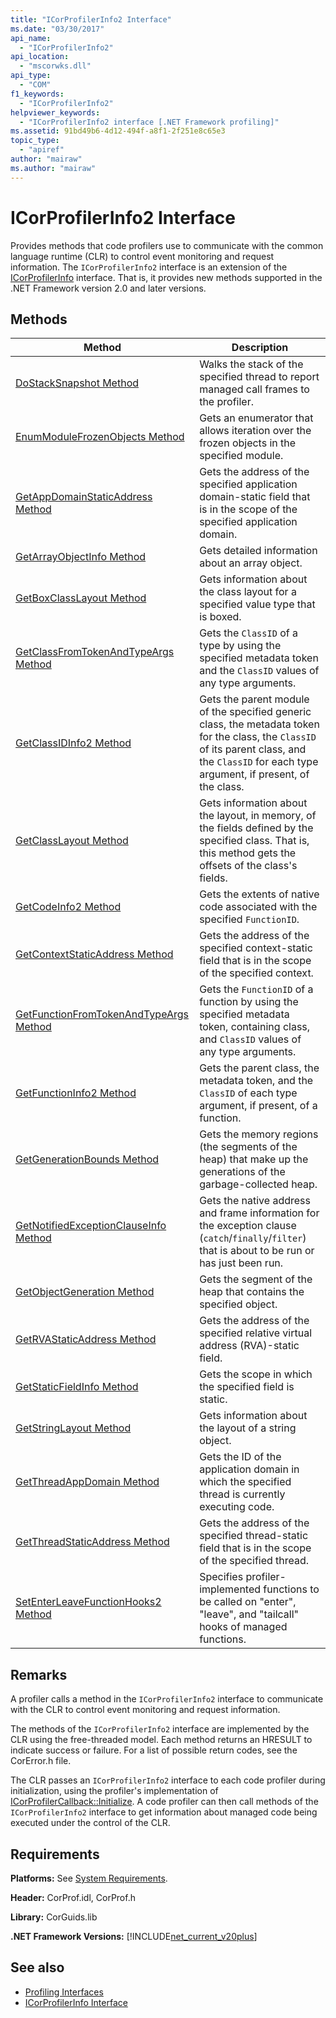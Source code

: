 ```yaml
---
title: "ICorProfilerInfo2 Interface"
ms.date: "03/30/2017"
api_name: 
  - "ICorProfilerInfo2"
api_location: 
  - "mscorwks.dll"
api_type: 
  - "COM"
f1_keywords: 
  - "ICorProfilerInfo2"
helpviewer_keywords: 
  - "ICorProfilerInfo2 interface [.NET Framework profiling]"
ms.assetid: 91bd49b6-4d12-494f-a8f1-2f251e8c65e3
topic_type: 
  - "apiref"
author: "mairaw"
ms.author: "mairaw"
---
```

# ICorProfilerInfo2 Interface
Provides methods that code profilers use to communicate with the common language runtime (CLR) to control event monitoring and request information. The `ICorProfilerInfo2` interface is an extension of the [ICorProfilerInfo](../../../../docs/framework/unmanaged-api/profiling/icorprofilerinfo-interface.md) interface. That is, it provides new methods supported in the .NET Framework version 2.0 and later versions.  
  
## Methods  
  
|Method|Description|  
|------------|-----------------|  
|[DoStackSnapshot Method](../../../../docs/framework/unmanaged-api/profiling/icorprofilerinfo2-dostacksnapshot-method.md)|Walks the stack of the specified thread to report managed call frames to the profiler.|  
|[EnumModuleFrozenObjects Method](../../../../docs/framework/unmanaged-api/profiling/icorprofilerinfo2-enummodulefrozenobjects-method.md)|Gets an enumerator that allows iteration over the frozen objects in the specified module.|  
|[GetAppDomainStaticAddress Method](../../../../docs/framework/unmanaged-api/profiling/icorprofilerinfo2-getappdomainstaticaddress-method.md)|Gets the address of the specified application domain-static field that is in the scope of the specified application domain.|  
|[GetArrayObjectInfo Method](../../../../docs/framework/unmanaged-api/profiling/icorprofilerinfo2-getarrayobjectinfo-method.md)|Gets detailed information about an array object.|  
|[GetBoxClassLayout Method](../../../../docs/framework/unmanaged-api/profiling/icorprofilerinfo2-getboxclasslayout-method.md)|Gets information about the class layout for a specified value type that is boxed.|  
|[GetClassFromTokenAndTypeArgs Method](../../../../docs/framework/unmanaged-api/profiling/icorprofilerinfo2-getclassfromtokenandtypeargs-method.md)|Gets the `ClassID` of a type by using the specified metadata token and the `ClassID` values of any type arguments.|  
|[GetClassIDInfo2 Method](../../../../docs/framework/unmanaged-api/profiling/icorprofilerinfo2-getclassidinfo2-method.md)|Gets the parent module of the specified generic class, the metadata token for the class, the `ClassID` of its parent class, and the `ClassID` for each type argument, if present, of the class.|  
|[GetClassLayout Method](../../../../docs/framework/unmanaged-api/profiling/icorprofilerinfo2-getclasslayout-method.md)|Gets information about the layout, in memory, of the fields defined by the specified class. That is, this method gets the offsets of the class's fields.|  
|[GetCodeInfo2 Method](../../../../docs/framework/unmanaged-api/profiling/icorprofilerinfo2-getcodeinfo2-method.md)|Gets the extents of native code associated with the specified `FunctionID`.|  
|[GetContextStaticAddress Method](../../../../docs/framework/unmanaged-api/profiling/icorprofilerinfo2-getcontextstaticaddress-method.md)|Gets the address of the specified context-static field that is in the scope of the specified context.|  
|[GetFunctionFromTokenAndTypeArgs Method](../../../../docs/framework/unmanaged-api/profiling/icorprofilerinfo2-getfunctionfromtokenandtypeargs-method.md)|Gets the `FunctionID` of a function by using the specified metadata token, containing class, and `ClassID` values of any type arguments.|  
|[GetFunctionInfo2 Method](../../../../docs/framework/unmanaged-api/profiling/icorprofilerinfo2-getfunctioninfo2-method.md)|Gets the parent class, the metadata token, and the `ClassID` of each type argument, if present, of a function.|  
|[GetGenerationBounds Method](../../../../docs/framework/unmanaged-api/profiling/icorprofilerinfo2-getgenerationbounds-method.md)|Gets the memory regions (the segments of the heap) that make up the generations of the garbage-collected heap.|  
|[GetNotifiedExceptionClauseInfo Method](../../../../docs/framework/unmanaged-api/profiling/icorprofilerinfo2-getnotifiedexceptionclauseinfo-method.md)|Gets the native address and frame information for the exception clause (`catch`/`finally`/`filter`) that is about to be run or has just been run.|  
|[GetObjectGeneration Method](../../../../docs/framework/unmanaged-api/profiling/icorprofilerinfo2-getobjectgeneration-method.md)|Gets the segment of the heap that contains the specified object.|  
|[GetRVAStaticAddress Method](../../../../docs/framework/unmanaged-api/profiling/icorprofilerinfo2-getrvastaticaddress-method.md)|Gets the address of the specified relative virtual address (RVA)-static field.|  
|[GetStaticFieldInfo Method](../../../../docs/framework/unmanaged-api/profiling/icorprofilerinfo2-getstaticfieldinfo-method.md)|Gets the scope in which the specified field is static.|  
|[GetStringLayout Method](../../../../docs/framework/unmanaged-api/profiling/icorprofilerinfo2-getstringlayout-method.md)|Gets information about the layout of a string object.|  
|[GetThreadAppDomain Method](../../../../docs/framework/unmanaged-api/profiling/icorprofilerinfo2-getthreadappdomain-method.md)|Gets the ID of the application domain in which the specified thread is currently executing code.|  
|[GetThreadStaticAddress Method](../../../../docs/framework/unmanaged-api/profiling/icorprofilerinfo2-getthreadstaticaddress-method.md)|Gets the address of the specified thread-static field that is in the scope of the specified thread.|  
|[SetEnterLeaveFunctionHooks2 Method](../../../../docs/framework/unmanaged-api/profiling/icorprofilerinfo2-setenterleavefunctionhooks2-method.md)|Specifies profiler-implemented functions to be called on "enter", "leave", and "tailcall" hooks of managed functions.|  
  
## Remarks  
 A profiler calls a method in the `ICorProfilerInfo2` interface to communicate with the CLR to control event monitoring and request information.  
  
 The methods of the `ICorProfilerInfo2` interface are implemented by the CLR using the free-threaded model. Each method returns an HRESULT to indicate success or failure. For a list of possible return codes, see the CorError.h file.  
  
 The CLR passes an `ICorProfilerInfo2` interface to each code profiler during initialization, using the profiler's implementation of [ICorProfilerCallback::Initialize](../../../../docs/framework/unmanaged-api/profiling/icorprofilercallback-initialize-method.md). A code profiler can then call methods of the `ICorProfilerInfo2` interface to get information about managed code being executed under the control of the CLR.  
  
## Requirements  
 **Platforms:** See [System Requirements](../../../../docs/framework/get-started/system-requirements.md).  
  
 **Header:** CorProf.idl, CorProf.h  
  
 **Library:** CorGuids.lib  
  
 **.NET Framework Versions:** [!INCLUDE[net_current_v20plus](../../../../includes/net-current-v20plus-md.md)]  
  
## See also

- [Profiling Interfaces](../../../../docs/framework/unmanaged-api/profiling/profiling-interfaces.md)
- [ICorProfilerInfo Interface](../../../../docs/framework/unmanaged-api/profiling/icorprofilerinfo-interface.md)
